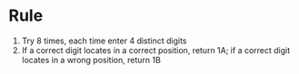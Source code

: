 # Rule
1. Try 8 times, each time enter 4 distinct digits
2. If a correct digit locates in a correct position, return 1A; if a correct digit locates in a wrong position, return 1B
